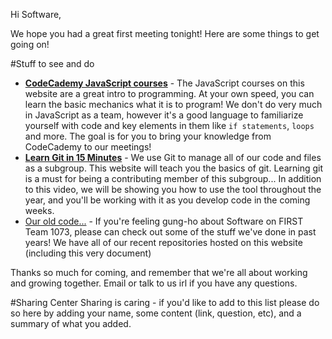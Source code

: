 Hi Software,

We hope you had a great first meeting tonight! Here are some things to get going on!

#Stuff to see and do

* <strong><a href="http://www.codecademy.com/tracks/javascript">CodeCademy JavaScript courses</a></strong> - The JavaScript courses on this website are a great intro to programming. At your own speed, you can learn the basic mechanics what it is to program! We don't do very much in JavaScript as a team, however it's a good language to familiarize yourself with code and key elements in them like `if statements`, `loops` and more. The goal is for you to bring your knowledge from CodeCademy to our meetings!
* <strong><a href="http://try.github.io/levels/1/challenges/1"> Learn Git in 15 Minutes</a></strong> - We use Git to manage all of our code and files as a subgroup. This website will teach you the basics of git. Learning git is a must for being a contributing member of this subgroup... In addition to this video, we will be showing you how to use the tool throughout the year, and you'll be working with it as you develop code in the coming weeks.
* <a href="https://github.com/FRCTeam1073-TheForceTeam/">Our old code...</a> - If you're feeling gung-ho about Software on FIRST Team 1073, please can check out some of the stuff we've done in past years! We have all of our recent repositories hosted on this website (including this very document)


Thanks so much for coming, and remember that we're all about working and growing together. Email or talk to us irl if you have any questions.

#Sharing Center
Sharing is caring - if you'd like to add to this list please do so here by adding your name, some content (link, question, etc), and a summary of what you added.
